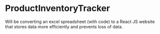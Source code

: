 # ProductInventoryTracker
Will be converting an excel spreadsheet (with code) to a React JS website that stores data more efficiently and prevents loss of data.
